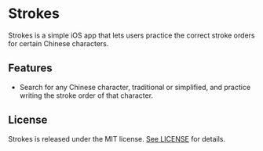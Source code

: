 # Strokes
Strokes is a simple iOS app that lets users practice the correct stroke orders for certain Chinese characters. 

## Features
- Search for any Chinese character, traditional or simplified, and practice writing the stroke order of that character.

## License
Strokes is released under the MIT license. [See LICENSE](https://github.com/tsainez/strokes/blob/master/LICENSE) for details.
